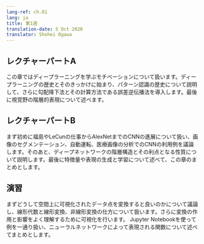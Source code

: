 ```yaml
---
lang-ref: ch.01
lang: ja
title: 第1週
translation-date: 5 Oct 2020
translator: Shohei Ogawa
---
```


<!-- ## Lecture part A -->
## レクチャーパートA

<!-- We discuss the motivation behind deep learning. We begin with the history and inspiration of deep learning. Then we discuss the history of pattern recognition and introduce gradient descent and its computation by backpropagation. Finally, we discuss the hierarchical representation of the visual cortex.  -->

この章ではディープラーニングを学ぶモチベーションについて扱います。ディープラーニングの歴史とそのきっかけに始まり、パターン認識の歴史について説明して、さらに勾配降下法とその計算方法である誤差逆伝播法を導入します。最後に視覚野の階層的表現について述べます。


<!-- ## Lecture part B -->
## レクチャーパートB

<!-- We first discuss the evolution of CNNs, from Fukushima to LeCun to AlexNet. We then discuss some applications of CNN's, such as image segmentation, autonomous vehicles, and medical image analysis. We discuss the hierarchical nature of deep networks and the attributes of deep networks that make them advantageous. We conclude with a discussion of generating and learning features/representations.  -->

まず初めに福島やLeCunの仕事からAlexNetまでのCNNの進展について扱い、画像のセグメンテーション、自動運転、医療画像の分析でのCNNの利用例を議論します。そのあと、ディープネットワークの階層構造とその利点となる性質について説明します。最後に特徴量や表現の生成と学習について述べて、この章のまとめとします。


<!-- ## Practicum -->
## 演習

<!-- We discuss the motivation for applying transformations to data points visualized in space. We talk about Linear Algebra and the application of linear and non-linear transformations. We discuss the use of visualization to understand the function and effects of these transformations. We walk through examples in a Jupyter Notebook and conclude with a discussion of functions represented by neural networks.  -->

まずどうして空間上に可視化されたデータ点を変換すると良いのかについて議論し、線形代数と線形変換、非線形変換の仕方について扱います。さらに変換の作用と影響をよく理解するために可視化を行います。 Jupyter Notebookを使って例を一通り扱い、ニューラルネットワークによって表現される関数について述べてまとめとします。
